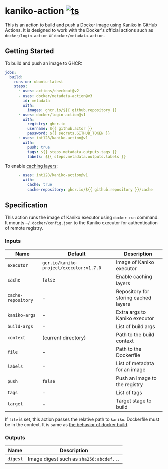 # kaniko-action [![ts](https://github.com/int128/kaniko-action/actions/workflows/ts.yaml/badge.svg)](https://github.com/int128/kaniko-action/actions/workflows/ts.yaml)

This is an action to build and push a Docker image using [Kaniko](https://github.com/GoogleContainerTools/kaniko) in GitHub Actions.
It is designed to work with the Docker's official actions such as `docker/login-action` or `docker/metadata-action`.


## Getting Started

To build and push an image to GHCR:

```yaml
jobs:
  build:
    runs-on: ubuntu-latest
    steps:
      - uses: actions/checkout@v2
      - uses: docker/metadata-action@v3
        id: metadata
        with:
          images: ghcr.io/${{ github.repository }}
      - uses: docker/login-action@v1
        with:
          registry: ghcr.io
          username: ${{ github.actor }}
          password: ${{ secrets.GITHUB_TOKEN }}
      - uses: int128/kaniko-action@v1
        with:
          push: true
          tags: ${{ steps.metadata.outputs.tags }}
          labels: ${{ steps.metadata.outputs.labels }}
```

To enable [caching layers](https://github.com/GoogleContainerTools/kaniko#caching):

```yaml
      - uses: int128/kaniko-action@v1
        with:
          cache: true
          cache-repository: ghcr.io/${{ github.repository }}/cache
```


## Specification

This action runs the image of Kaniko executor using `docker run` command.
It mounts `~/.docker/config.json` to the Kaniko executor for authentication of remote registry.


### Inputs

| Name | Default | Description
|------|----------|------------
| `executor` | `gcr.io/kaniko-project/executor:v1.7.0` | Image of Kaniko executor
| `cache` | `false` | Enable caching layers
| `cache-repository` | - | Repository for storing cached layers
| `kaniko-args` | - | Extra args to Kaniko executor
| `build-args` | - | List of build args
| `context` | (current directory) | Path to the build context
| `file` | - | Path to the Dockerfile
| `labels` | - | List of metadata for an image
| `push` | `false` | Push an image to the registry
| `tags` | - | List of tags
| `target` | - | Target stage to build

If `file` is set, this action passes the relative path to `kaniko`.
Dockerfile must be in the context.
It is same as [the behavior of docker build](https://docs.docker.com/engine/reference/commandline/build/#specify-a-dockerfile--f).


### Outputs

| Name | Description
|------|------------
| `digest` | Image digest such as `sha256:abcdef...`
